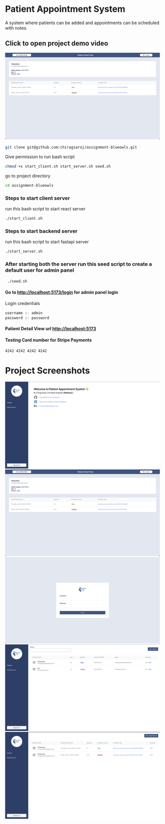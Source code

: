 
# Patient Appointment System

A system where patients can be added and appointments can be scheduled with notes.

## Click to open project demo video

[![IMAGE ALT TEXT HERE](./screenshots/2.png)](https://www.youtube.com/watch?v=8P7WY4eXlPY)

```bash
git clone git@github.com:chiragsaroj/assignment-blueowls.git
```

Give permission to run bash script
```bash
chmod +x start_client.sh start_server.sh seed.sh
```

go to project directory
```bash
cd assignment-blueowls
```

### Steps to start client server
run this bash script to start react server
```bash
./start_client.sh
```

### Steps to start backend server
run this bash script to start fastapi server
```bash
./start_server.sh
```

### After starting both the server run this seed script to create a default user for admin panel
```bash
 ./seed.sh
```

#### Go to [http://localhost:5173/login](http://localhost:5173/login) for admin panel login

Login credentials
```
username :- admin
password :- password
```

#### Patient Detail View url [http://localhost:5173](http://localhost:5173)
#### Testing Card number for Stripe Payments
```bash
4242 4242 4242 4242
```

# Project Screenshots

![image info](./screenshots/1.png)
![image info](./screenshots/2.png)
![image info](./screenshots/3.png)
![image info](./screenshots/4.png)
![image info](./screenshots/5.png)
